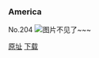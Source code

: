 ### America
No.204
![图片不见了~~~](https://imgs.xkcd.com/comics/america.png)

[原址](https://xkcd.com//204) [下载](https://imgs.xkcd.com/comics/america.png)

